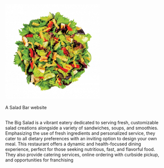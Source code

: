 <img src="images/SALADS.png" alt="Bowl of Salad" width="300" height="300">
<br>
<br>
A Salad Bar website
<br>
<br>

The Big Salad is a vibrant eatery dedicated to serving fresh, customizable salad creations alongside a variety of sandwiches, soups, and smoothies. Emphasizing the use of fresh ingredients and personalized service, they cater to all dietary preferences with an inviting option to design your own meal. This restaurant offers a dynamic and health-focused dining experience, perfect for those seeking nutritious, fast, and flavorful food. They also provide catering services, online ordering with curbside pickup, and opportunities for franchising
<br>
<br>
